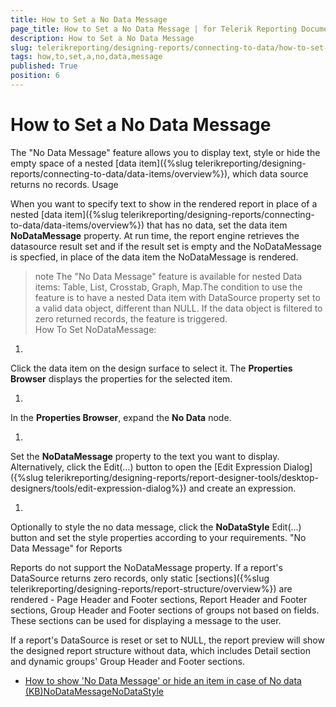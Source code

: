 ```yaml
---
title: How to Set a No Data Message
page_title: How to Set a No Data Message | for Telerik Reporting Documentation
description: How to Set a No Data Message
slug: telerikreporting/designing-reports/connecting-to-data/how-to-set-a-no-data-message
tags: how,to,set,a,no,data,message
published: True
position: 6
---
```


# How to Set a No Data Message



The "No Data Message" feature allows you to display text, style or hide the empty space of a nested [data item]({%slug telerikreporting/designing-reports/connecting-to-data/data-items/overview%}),
        which data source returns no records.
      Usage

When you want to specify text to show in the rendered report in place of a nested [data item]({%slug telerikreporting/designing-reports/connecting-to-data/data-items/overview%}) that has no data,
          set the data item __NoDataMessage__ property. At run time, the report engine retrieves the datasource result set
          and if the result set is empty and the NoDataMessage is specfied, in place of the data item the NoDataMessage is rendered.
        

>note The "No Data Message" feature is available for nested Data items: Table, List, Crosstab, Graph, Map.The condition to use the feature is to have a nested Data item with DataSource property set to a valid data object, different than NULL.            If the data object is filtered to zero returned records, the feature is triggered.          
How To Set NoDataMessage:

1. 

Click the data item on the design surface to select it.
              The __Properties Browser__ displays the properties for the selected item.
            

1. 

In the __Properties Browser__, expand the __No Data__ node.
            

1. 

Set the __NoDataMessage__ property to the text you want to display.
              Alternatively, click the Edit(…) button to open the [Edit Expression Dialog]({%slug telerikreporting/designing-reports/report-designer-tools/desktop-designers/tools/edit-expression-dialog%})              and create an expression.
            

1. 

Optionally to style the no data message, click the __NoDataStyle__ Edit(…) button
              and set the style properties according to your requirements.
            "No Data Message" for Reports

Reports do not support the NoDataMessage property. If a report's DataSource returns zero records, only static
          [sections]({%slug telerikreporting/designing-reports/report-structure/overview%}) are rendered -
          Page Header and Footer sections, Report Header and Footer sections, Group Header and Footer sections of groups not based on fields.
          These sections can be used for displaying a message to the user.
        

If a report's DataSource is reset or set to NULL, the report preview will show the designed report structure without data,
          which includes Detail section and dynamic groups' Group Header and Footer sections.
        

 * [How to show 'No Data Message' or hide an item in case of No data (KB)](http://www.telerik.com/support/kb/reporting/creating-reports/details/how-to-show-no-data-message-or-hide-an-item-in-case-of-no-data)[NoDataMessage](/reporting/api/Telerik.Reporting.DataItem#Telerik_Reporting_DataItem_NoDataMessage)[NoDataStyle](/reporting/api/Telerik.Reporting.DataItem#Telerik_Reporting_DataItem_NoDataStyle)
